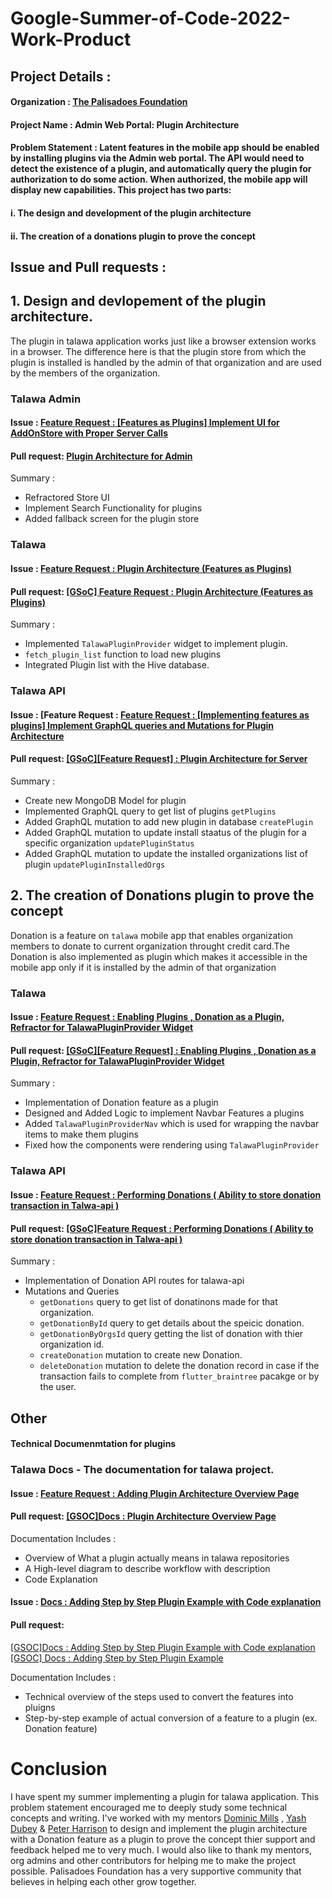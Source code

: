 # Google-Summer-of-Code-2022-Work-Product

## Project Details : 

#### Organization : [The Palisadoes Foundation](https://github.com/PalisadoesFoundation/)
#### Project Name : Admin Web Portal: Plugin Architecture 
#### Problem Statement : Latent features in the mobile app should be enabled by installing plugins via the Admin web portal. The API would need to detect the existence of a plugin, and automatically query the plugin for authorization to do some action. When authorized, the mobile app will display new capabilities. This project has two parts:
#### i. The design and development of the plugin architecture

#### ii. The creation of a donations plugin to prove the concept


## Issue and Pull requests :

## 1. Design and devlopement of the plugin architecture.
  The plugin in talawa application  works just like a browser extension works in a browser. The difference here is that the plugin store from which the plugin is installed is handled by the admin of that organization and are used by the members of the organization.
  
 ### Talawa Admin
 
 #### Issue : [Feature Request : [Features as Plugins] Implement UI for AddOnStore with Proper Server Calls](https://github.com/PalisadoesFoundation/talawa-admin/issues/356)
 
 #### Pull request: [Plugin Architecture for Admin](https://github.com/PalisadoesFoundation/talawa-admin/pull/355)
 
 Summary : 
- Refractored Store UI 
- Implement Search Functionality for plugins
- Added fallback screen for the plugin store

 
 
 ### Talawa

 #### Issue : [Feature Request : Plugin Architecture (Features as Plugins)](https://github.com/PalisadoesFoundation/talawa/issues/1339)
 
 #### Pull request: [ [GSoC] Feature Request : Plugin Architecture (Features as Plugins)](https://github.com/PalisadoesFoundation/talawa/pull/1340)
 
 Summary : 
- Implemented `TalawaPluginProvider` widget to implement plugin.
- `fetch_plugin_list` function to load new plugins
- Integrated Plugin list with the Hive database.

 
 
 ### Talawa API

#### Issue : [Feature Request : [Feature Request : [Implementing features as plugins] Implement GraphQL queries and Mutations for Plugin Architecture](https://github.com/PalisadoesFoundation/talawa-api/issues/731)
 
 #### Pull request: [ [GSoC][Feature Request] : Plugin Architecture for Server](https://github.com/PalisadoesFoundation/talawa-api/pull/730)
 
 Summary : 
- Create new MongoDB Model for plugin
- Implemented GraphQL query to get list of plugins `getPlugins`
- Added GraphQL mutation to add new plugin in database `createPlugin`
- Added GraphQL mutation to update install staatus of the plugin for a specific organization `updatePluginStatus`
- Added GraphQL mutation to update the installed organizations list of plugin `updatePluginInstalledOrgs`

 ## 2. The creation of Donations plugin to prove the concept
  Donation is a feature on `talawa` mobile app that enables organization members to donate to current organization throught credit card.The Donation is also implemented as plugin which makes it accessible in the mobile app only if it is installed by the admin of that organization
  

### Talawa

#### Issue : [Feature Request : Enabling Plugins , Donation as a Plugin, Refractor for TalawaPluginProvider Widget](https://github.com/PalisadoesFoundation/talawa/issues/1346)
 
 #### Pull request: [ [GSoC][Feature Request] : Enabling Plugins , Donation as a Plugin, Refractor for TalawaPluginProvider Widget ](https://github.com/PalisadoesFoundation/talawa/pull/1355)
 
 Summary : 
- Implementation of Donation feature as a plugin
- Designed and Added Logic to implement Navbar Features a plugins
- Added `TalawaPluginProviderNav` which is used for wrapping the navbar items to make them plugins
- Fixed how the components were rendering using `TalawaPluginProvider`

### Talawa API

#### Issue : [Feature Request : Performing Donations ( Ability to store donation transaction in Talwa-api )](https://github.com/PalisadoesFoundation/talawa-api/issues/755)
 
 #### Pull request: [ [GSoC]Feature Request : Performing Donations ( Ability to store donation transaction in Talwa-api ) ](https://github.com/PalisadoesFoundation/talawa-api/pull/756)
 
 Summary : 
- Implementation of Donation  API routes for talawa-api
-  Mutations and Queries
    - `getDonations` query to get list of donatinons made for that organization.
    - `getDonationById` query to get details about the speicic donation.
    - `getDonationByOrgsId` query getting the list of donation with thier organization id.
    - `createDonation` mutation to create new Donation.
    - `deleteDonation` mutation to delete the donation record in case if the transaction fails to complete from `flutter_braintree` pacakge or by the user.
    
## Other

#### Technical Documenmtation for plugins 

### Talawa Docs - The documentation for talawa project.


#### Issue : [Feature Request : Adding Plugin Architecture Overview Page](https://github.com/PalisadoesFoundation/talawa-docs/issues/251)
 
#### Pull request: [ [GSOC]Docs : Plugin Architecture Overview Page  ](https://github.com/PalisadoesFoundation/talawa-docs/pull/254)
 
 Documentation Includes : 
 - Overview of What a plugin actually means in talawa repositories
 - A High-level diagram to describe workflow with description
 - Code Explanation


#### Issue : [Docs : Adding Step by Step Plugin Example with Code explanation](https://github.com/PalisadoesFoundation/talawa-docs/issues/255)
 
#### Pull request:
  [ [GSOC]Docs : Adding Step by Step Plugin Example with Code explanation   ](https://github.com/PalisadoesFoundation/talawa-docs/pull/256)
 [[GSOC] Docs : Adding Step by Step Plugin Example](https://github.com/PalisadoesFoundation/talawa-docs/pull/258)
 
 
 Documentation Includes : 
 - Technical overview of the steps used to convert the features into pluigns
 - Step-by-step example of actual conversion of a feature to a plugin (ex. Donation feature) 


# Conclusion 
I have spent my summer implementing a plugin for talawa application. This problem statement encouraged me to deeply study some technical concepts and writing.
I've worked with my mentors [Dominic Mills](https://github.com/DMills27) , [Yash Dubey](https://github.com/yasharth291) & [Peter Harrison](https://github.com/palisadoes) to design and implement the plugin architecture with a Donation feature as a plugin to prove the concept thier support and feedback helped me to very much. I would also like to thank my mentors, org admins and other contributors for helping me to make the project possible. Palisadoes Foundation has a very supportive community that believes in helping each other grow together.
